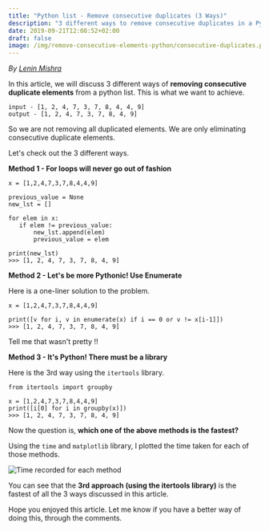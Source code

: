 ```yaml
---
title: "Python list - Remove consecutive duplicates (3 Ways)"
description: "3 different ways to remove consecutive duplicates in a Python list"
date: 2019-09-21T12:08:52+02:00
draft: false
image: /img/remove-consecutive-elements-python/consecutive-duplicates.png
---
```


<div class="sharethis-inline-follow-buttons"></div>

*By [Lenin Mishra](https://www.pylenin.com/authors/#lenin-mishra)*

In this article, we will discuss 3 different ways of **removing consecutive duplicate elements** from a python list.
This is what we want to achieve.
```angular2
input - [1, 2, 4, 7, 3, 7, 8, 4, 4, 9]
output - [1, 2, 4, 7, 3, 7, 8, 4, 9]
```

So we are not removing all duplicated elements. We are only eliminating consecutive duplicate elements.

Let's check out the 3 different ways.

**Method 1 - For loops will never go out of fashion**

```python3
x = [1,2,4,7,3,7,8,4,4,9]

previous_value = None
new_lst = []

for elem in x:
   if elem != previous_value:
       new_lst.append(elem)
       previous_value = elem

print(new_lst)
>>> [1, 2, 4, 7, 3, 7, 8, 4, 9]
```

**Method 2 - Let's be more Pythonic! Use Enumerate**

Here is a one-liner solution to the problem.

```python3
x = [1,2,4,7,3,7,8,4,4,9]

print([v for i, v in enumerate(x) if i == 0 or v != x[i-1]])
>>> [1, 2, 4, 7, 3, 7, 8, 4, 9]
```
Tell me that wasn't pretty !!
   
**Method 3 - It's Python! There must be a library**

Here is the 3rd way using the `itertools` library.

```python3
from itertools import groupby

x = [1,2,4,7,3,7,8,4,4,9]
print([i[0] for i in groupby(x)])
>>> [1, 2, 4, 7, 3, 7, 8, 4, 9]
```

Now the question is, **which one of the above methods is the fastest?**

Using the `time` and `matplotlib` library, I plotted the time taken for each of those methods.

![Time recorded for each method](/img/remove-consecutive-elements-python/time.png)

You can see that the **3rd approach (using the itertools library)** is the fastest of all the 3 ways discussed in this article.

Hope you enjoyed this article. Let me know if you have a better way of doing this, through the comments.




